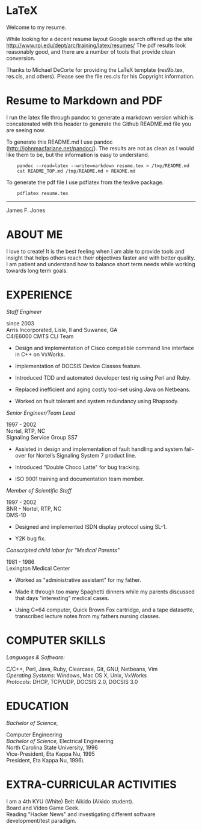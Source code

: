 LaTeX
=====
Welcome to my resume. 

While looking for a decent resume layout Google search offered up the site http://www.rpi.edu/dept/arc/training/latex/resumes/
The pdf results look reasonably good, and there are a number of tools that provide clean conversion.

Thanks to Michael DeCorte for providing the LaTeX template (res9b.tex, res.cls, and others).  Please see the file res.cls for his Copyright information.

Resume to Markdown and PDF
==========================

I run the latex file through pandoc to generate a markdown version which is concatenated with this header to generate the Github README.md file you are seeing now.

To generate this README.md I use pandoc (http://johnmacfarlane.net/pandoc/).  The results are not as clean as I would like them to be, but the information is easy to understand.

```
    pandoc --read=latex --write=markdown resume.tex > /tmp/README.md
    cat README_TOP.md /tmp/README.md > README.md
```

To generate the pdf file I use pdflatex from the texlive package.

```
    pdflatex resume.tex
```

---

James F. Jones

ABOUT ME
========

I love to create! It is the best feeling when I am able to provide tools
and insight that helps others reach their objectives faster and with
better quality. I am patient and understand how to balance short term
needs while working towards long term goals.

EXPERIENCE
==========

*Staff Engineer*

since 2003\
Arris Incorporated, Lisle, Il and Suwanee, GA\
C4/E6000 CMTS CLI Team

-   Design and implementation of Cisco compatible command line interface
    in C++ on VxWorks.

-   Implementation of DOCSIS Device Classes feature.

-   Introduced TDD and automated developer test rig using Perl and Ruby.

-   Replaced inefficient and aging costly tool-set using Java on
    Netbeans.

-   Worked on fault tolerant and system redundancy using Rhapsody.

*Senior Engineer/Team Lead*

1997 - 2002\
Nortel, RTP, NC\
Signaling Service Group SS7

-   Assisted in design and implementation of fault handling and system
    fail-over for Nortel’s Signaling System 7 product line.

-   Introduced "Double Choco Latte" for bug tracking.

-   ISO 9001 training and documentation team member.

*Member of Scientific Staff*

1997 - 2002\
BNR - Nortel, RTP, NC\
DMS-10

-   Designed and implemented ISDN display protocol using SL-1.

-   Y2K bug fix.

*Conscripted child labor for "Medical Parents"*

1981 - 1986\
Lexington Medical Center

-   Worked as "administrative assistant" for my father.

-   Made it through too many Spaghetti dinners while my parents
    discussed that days "interesting" medical cases.

-   Using C=64 computer, Quick Brown Fox cartridge, and a tape
    datasette, transcribed lecture notes from my fathers nursing
    classes.

COMPUTER SKILLS
===============

*Languages & Software:*

C/C++, Perl, Java, Ruby, Clearcase, Git, GNU, Netbeans, Vim\
*Operating Systems:* Windows, Mac OS X, Unix, VxWorks\
*Protocols:* DHCP, TCP/UDP, DOCSIS 2.0, DOCSIS 3.0

EDUCATION
=========

*Bachelor of Science,*

Computer Engineering\
*Bachelor of Science,* Electrical Engineering\
North Carolina State University, 1996\
Vice-President, Eta Kappa Nu, 1995\
President, Eta Kappa Nu, 1996\

EXTRA-CURRICULAR ACTIVITIES
===========================

I am a 4th KYU (White) Belt Aikido (Aikido student).\
Board and Video Game Geek.\
Reading "Hacker News" and investigating different software
development/test paradigm.
